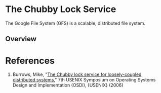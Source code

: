 # The Chubby Lock Service
The Google File System (GFS) is a scalable, distributed file system.
## Overview
# References
1. Burrows, Mike, "[The Chubby lock service for loosely-coupled distributed systems](https://ai.google/research/pubs/pub27897)," 7th USENIX Symposium on Operating Systems Design and Implementation (OSDI), {USENIX} (2006)
